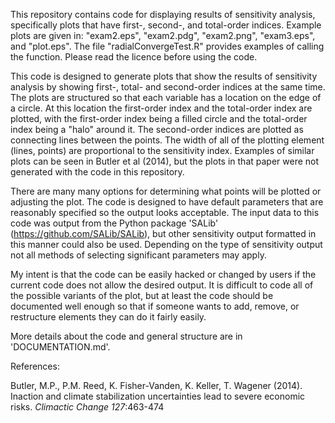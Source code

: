 This repository contains code for displaying results of sensitivity analysis, specifically plots that have first-, second-, and total-order indices. Example plots are given in: "exam2.eps", "exam2.pdg", "exam2.png", "exam3.eps", and "plot.eps". The file "radialConvergeTest.R" provides examples of calling the function. Please read the licence before using the code.

This code is designed to generate plots that show the results of sensitivity analysis by showing first-, total- and second-order indices at the same time. The plots are structured so that each variable has a location on the edge of a circle. At this location the first-order index and the total-order index are plotted, with the first-order index being a filled circle and the total-order index being a "halo" around it. The second-order indices are plotted as connecting lines between the points. The width of all of the plotting element (lines, points) are proportional to the sensitivity index. Examples of similar plots can be seen in Butler et al (2014), but the plots in that paper were not generated with the code in this repository.

There are many many options for determining what points will be plotted or adjusting the plot. The code is designed to have default parameters that are reasonably specified so the output looks acceptable. The input data to this code was output from the Python package 'SALib' (https://github.com/SALib/SALib), but other sensitivity output formatted in this manner could also be used. Depending on the type of sensitivity output not all methods of selecting significant parameters may apply.

My intent is that the code can be easily hacked or changed by users if the current code does not allow the desired output. It is difficult to code all of the possible variants of the plot, but at least the code should be documented well enough so that if someone wants to add, remove, or restructure elements they can do it fairly easily.

More details about the code and general structure are in 'DOCUMENTATION.md'.

References:

Butler, M.P., P.M. Reed, K. Fisher-Vanden, K. Keller, T. Wagener (2014). Inaction and climate stabilization uncertainties lead to severe economic risks. _Climactic Change 127_:463-474
